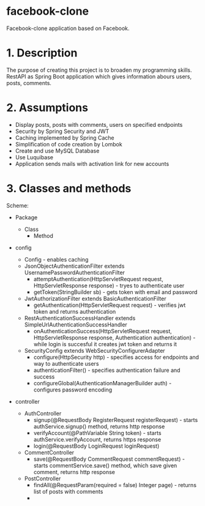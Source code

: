 # facebook-clone
Facebook-clone application based on Facebook.

# 1. Description
The purpose of creating this project is to broaden my programming skills. RestAPI as Spring Boot application which gives information abours users, posts, comments.

# 2. Assumptions

- Display posts, posts with comments, users on specified endpoints
- Security by Spring Security and JWT
- Caching implemented by Spring Cache
- Simplification of code creation by Lombok
- Create and use MySQL Database
- Use Luquibase
- Application sends mails with activation link for new accounts

# 3. Classes and methods
Scheme: 
- Package
  - Class
    - Method 
    
- config
  - Config - enables caching
  - JsonObjectAuthenticationFilter extends UsernamePasswordAuthenticationFilter
    - attemptAuthentication(HttpServletRequest request, HttpServletResponse response) - tryes to authenticate user
    - getToken(StringBuilder sb)  - gets token with email and password 
  - JwtAuthorizationFilter extends BasicAuthenticationFilter
    - getAuthentication(HttpServletRequest request) - verifies jwt token and returns authentication 
  - RestAuthenticationSuccessHandler extends SimpleUrlAuthenticationSuccessHandler
    - onAuthenticationSuccess(HttpServletRequest request, HttpServletResponse response, Authentication authentication) - while login is succesful it creates jwt token and returns it   
  - SecurityConfig extends WebSecurityConfigurerAdapter
    - configure(HttpSecurity http) - specifies access for endpoints and way to authenticate users
    - authenticationFilter() - specifies authentication failure and success
    - configureGlobal(AuthenticationManagerBuilder auth) - configures password encoding
- controller
  - AuthController
    - signup(@RequestBody RegisterRequest registerRequest) - starts authService.signup() method, returns http response
    - verifyAccount(@PathVariable String token) - starts authService.verifyAccount, returns https response
    - login(@RequestBody LoginRequest loginRequest)
  - CommentController
    - save(@RequestBody CommentRequest commentRequest) - starts commentService.save() method, which save given comment, returns http response
  - PostController
    - findAll(@RequestParam(required = false) Integer page) - returns list of posts with comments
    - 
